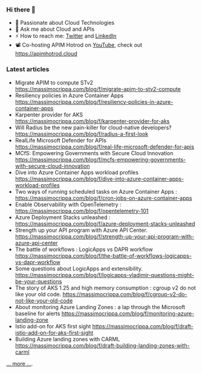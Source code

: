 ### Hi there 👋

- 🌱 Passionate about Cloud Technologies
- 💬 Ask me about Cloud and APIs
- ⚡ How to reach me:  [Twitter](https://twitter.com/mas_que_crippa) and  [LinkedIn](https://www.linkedin.com/in/massimocrippa/)
- 📽️ Co-hosting APIM Hotrod on [YouTube](https://www.youtube.com/@apimhotrod), check out https://apimhotrod.cloud

### Latest articles

- Migrate APIM to compute STv2 https://massimocrippa.com/blog/f/migrate-apim-to-stv2-compute
- Resiliency policies in Azure Container Apps https://massimocrippa.com/blog/f/resiliency-policies-in-azure-container-apps
- Karpenter provider for AKS https://massimocrippa.com/blog/f/karpenter-provider-for-aks
- Will Radius be the new pain-killer for cloud-native developers? https://massimocrippa.com/blog/f/radius-a-first-look
- RealLife Microsoft Defender for APIs https://massimocrippa.com/blog/f/real-life-microsoft-defender-for-apis
- MCfS: Empowering Governments with Secure Cloud Innovation  https://massimocrippa.com/blog/f/mcfs-empowering-governments-with-secure-cloud-innovation
- Dive into Azure Container Apps workload profiles https://massimocrippa.com/blog/f/dive-into-azure-container-apps-workload-profiles
- Two ways of running scheduled tasks on Azure Container Apps : https://massimocrippa.com/blog/f/cron-jobs-on-azure-container-apps
- Enable Observability with OpenTelemetry : https://massimocrippa.com/blog/f/opentelemetry-101
- Azure Deployment Stacks unleashed : https://massimocrippa.com/blog/f/azure-deployment-stacks-unleashed
- Strength up your API program with Azure API Center. https://massimocrippa.com/blog/f/strength-up-your-api-program-with-azure-api-center
- The battle of workflows : LogicApps vs DAPR workflow https://massimocrippa.com/blog/f/the-battle-of-workflows-logicapps-vs-dapr-workflow
- Some questions about LogicApps and extensibility. https://massimocrippa.com/blog/f/logicapps-vladimir-questions-might-be-your-questions
- The story of AKS 1.25 and high memory consumption : cgroup v2 do not like your old code. https://massimocrippa.com/blog/f/cgroup-v2-do-not-like-your-old-code
- About monitoring Azure Landing Zones : a lap through the Microsoft baseline for alerts https://massimocrippa.com/blog/f/monitoring-azure-landing-zone
- Istio add-on for AKS first sight https://massimocrippa.com/blog/f/draft-istio-add-on-for-aks-first-sight
- Building Azure landing zones with CARML https://massimocrippa.com/blog/f/draft-building-landing-zones-with-carml

[... more ...](https://massimocrippa.com/blog).

<!--
**MassimoC/MassimoC** is a ✨ _special_ ✨ repository because its `README.md` (this file) appears on your GitHub profile.

Here are some ideas to get you started:

- 🔭 I’m currently working on ...
- 🌱 I’m currently learning ...
- 👯 I’m looking to collaborate on ...
- 🤔 I’m looking for help with ...
- 💬 Ask me about ...
- 📫 How to reach me: ...
- 😄 Pronouns: ...
- ⚡ Fun fact: ...
-->
